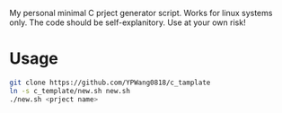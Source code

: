 My personal minimal C prject generator script. Works for linux systems only. The code should be self-explanitory.
Use at your own risk!

# Usage

``` bash
git clone https://github.com/YPWang0818/c_tamplate
ln -s c_template/new.sh new.sh
./new.sh <prject name>
```

